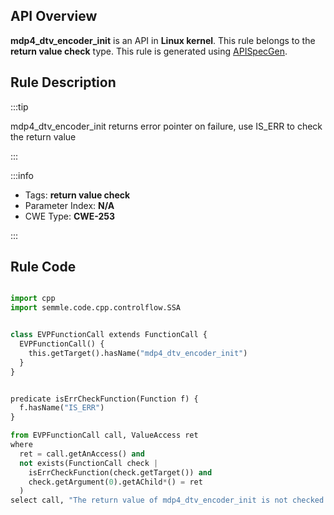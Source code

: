 ---
---


## API Overview
**mdp4_dtv_encoder_init** is an API in **Linux kernel**. This rule belongs to the **return value check** type. This rule is generated using [APISpecGen](../../tools/APISpecGen).
## Rule Description

:::tip

mdp4_dtv_encoder_init returns error pointer on failure, use IS_ERR to check the return value

:::

:::info

- Tags: **return value check**
- Parameter Index: **N/A**
- CWE Type: **CWE-253**

:::

## Rule Code
```python

import cpp
import semmle.code.cpp.controlflow.SSA


class EVPFunctionCall extends FunctionCall {
  EVPFunctionCall() {
    this.getTarget().hasName("mdp4_dtv_encoder_init")
  }
}


predicate isErrCheckFunction(Function f) {
  f.hasName("IS_ERR") 
}

from EVPFunctionCall call, ValueAccess ret
where
  ret = call.getAnAccess() and
  not exists(FunctionCall check |
    isErrCheckFunction(check.getTarget()) and
    check.getArgument(0).getAChild*() = ret
  )
select call, "The return value of mdp4_dtv_encoder_init is not checked with IS_ERR."
    
```